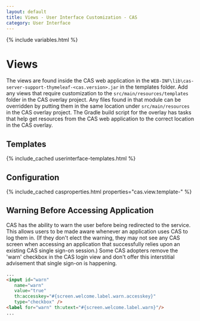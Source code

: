 ```yaml
---
layout: default
title: Views - User Interface Customization - CAS
category: User Interface
---
```


{% include variables.html %}

# Views

The views are found inside the CAS web application in the `WEB-INF\lib\cas-server-support-thymeleaf-<cas.version>.jar` 
in the templates folder. Add any views that require customization to the `src/main/resources/templates` folder in 
the CAS overlay project. Any files found in that module can be overridden by putting them in the same 
location under `src/main/resources` in the CAS overlay project. The Gradle build script for the overlay 
has tasks that help get resources from the CAS web application to the correct location in the CAS overlay. 

## Templates

{% include_cached userinterface-templates.html  %}

## Configuration

{% include_cached casproperties.html properties="cas.view.template-" %}

## Warning Before Accessing Application

CAS has the ability to warn the user before being redirected to the service. This allows users 
to be made aware whenever an application uses CAS to log them in. (If they don't elect the 
warning, they may not see any CAS screen when accessing an application that successfully 
relies upon an existing CAS single sign-on session.) Some CAS adopters remove the 'warn' 
checkbox in the CAS login view and don't offer this interstitial advisement that single sign-on is happening.

```html
...
<input id="warn"
   name="warn"
   value="true"
   th:accesskey="#{screen.welcome.label.warn.accesskey}"
   type="checkbox" />
<label for="warn" th:utext="#{screen.welcome.label.warn}"/>
...
```      
